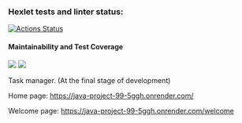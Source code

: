 ### Hexlet tests and linter status:
[![Actions Status](https://github.com/Yarqd/java-project-99/actions/workflows/hexlet-check.yml/badge.svg)](https://github.com/Yarqd/java-project-99/actions)

#### Maintainability and Test Coverage

<a href="https://codeclimate.com/github/Yarqd/java-project-99/maintainability"><img src="https://api.codeclimate.com/v1/badges/4e401f672147d8728ecb/maintainability" /></a>
<a href="https://codeclimate.com/github/Yarqd/java-project-99/test_coverage"><img src="https://api.codeclimate.com/v1/badges/4e401f672147d8728ecb/test_coverage" /></a>

Task manager. (At the final stage of development)

Home page: https://java-project-99-5ggh.onrender.com/

Welcome page: https://java-project-99-5ggh.onrender.com/welcome
